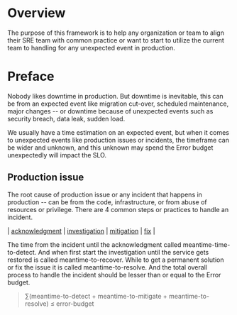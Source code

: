 # Overview
The purpose of this framework is to help any organization or team to align their SRE team with common practice or want to start to utilize the current team to handling for any unexpected event in production.

# Preface
Nobody likes downtime in production. But downtime is inevitable, this can be from an expected event like migration cut-over, scheduled maintenance, major changes -- or downtime because of unexpected events such as security breach, data leak, sudden load.

We usually have a time estimation on an expected event, but when it comes to unexpected events like production issues or incidents, the timeframe can be wider and unknown, and this unknown may spend the Error budget unexpectedly will impact the SLO.

## Production issue
The root cause of production issue or any incident that happens in production -- can be from the code, infrastructure, or from abuse of resources or privilege. There are 4 common steps or practices to handle an incident.

| [acknowledgment](acknowledgment/index.md) | [investigation](investigation/index.md) | [mitigation](mitigation/index.md) | [fix](fix/index.md) |

The time from the incident until the acknowledgment called meantime-time-to-detect. And when first start the investigation until the service gets restored is called meantime-to-recover. While to get a permanent solution or fix the issue it is called meantime-to-resolve. And the total overall process to handle the incident should be lesser than or equal to the Error budget.

> ∑(meantime-to-detect + meantime-to-mitigate + meantime-to-resolve) ≤ error-budget
